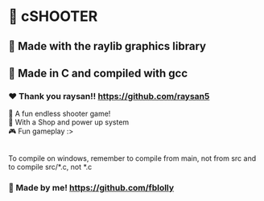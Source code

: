 # 💙 cSHOOTER
## 🚀 Made with the raylib graphics library
## 🤖 Made in C and compiled with gcc
### ❤️ Thank you raysan!! https://github.com/raysan5

🙏 A fun endless shooter game! <br>
💸 With a Shop and power up system <br>
🎮 Fun gameplay :> <br><br>

To compile on windows, remember to compile from main, not from src and to compile src/*.c, not *.c

### 🩷 Made by me! https://github.com/fblolly
